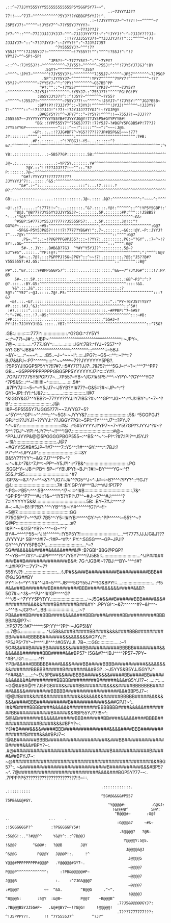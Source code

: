                                                        .::^~77JJYY555YYY555555555555P5Y5GGP5Y77~~^.                                                             
                                                 .:~7JYYYJJ??77!!~~~^7J7~^^^^^^^^^^^?5YJ???YGBBGP5YYJ?!^.                                                       
                                         .:~!7JYYYYYJ7~^~??7!!~~^^^^^~?J5P5YJ7!~^^^^^~!JY5Y7^^~7?Y55YJ?YYY?~                                                    
                                   :~7??J??J?JY7~^^::^^^~77JJJJJJJYJJ7~^^^~7JJJJYYY?7!~^:^!JYYJ!^:^~?JJJY???JJ~                                                 
                              :!???JJJ55YJ7!~^?JJJJYJ?7!^:::^^^^^~!7?JJJJYJ7~^::^~7?J?JYYJ~^:~JYYY?!^:^~7JJYJ7J57                                               
                          ^7Y5555YJ?~^^^!7?Y55J!^^^!7JJ55YJ7!~^^^^^^^^^^~!?Y55Y?!^^:^^^^!?55J!^:^!?YPYJ7~^^~5P!~5P!                                             
                       ^JP5?!~^~777?Y5Y?~^:^^~7YPY?~::^^~!7JY55J?!~^^^^^^^^^^~7JY55?~^^^^^^~?55J!^:^^!7JY5YJ7JGJ^!BY                                            
                     .5GY?~^^^^^^^^^^^!J55?~^^^^~!JPY7~^^^^^^^!7JY55YJ?!~^^^^^^^^^7J55J7~^^^^^~JP57^^^^^^^~7JP5GP!^G5.                                          
                    .5P^!JYY5YJ7~^^^^^^^^!YPY7^^^^^^7YPY7!^^^^^^^^^~!7?Y5YJ?~^^^^^^^^~7YY5Y7~^^:^?PY!^^^^^^^^~G57B5^PP                                          
                   ^#?:^^::^~!7Y55?^^^^^^^^^7YPJ7~^^^^~7JY5Y?~^^^^^^^^^^^~7JY5J!^^^^^^^^^~!Y5YJ7~:^755J?7!^^^^^PG!PG!PY                                         
                  :BG5YJJYJ7!^::^!J5Y7~^^^^^^^~?Y55?~^^^^^~!J55J7!~^^^^^^^^^^~?55YJ?7!~~^^^^^~!J5YJ7~^!7JY5Y!^^^JGJ?B5B~                                        
                  :BP7!P?!7JJJY7^::~7JYYJ!^^^^^^^^!JYJJ!^^^^^^~!JJJYY?7!~^^^^^::^~!7?J?JJJ!^!?7!~!7JYJJJ?77YGJ^!~!YGJP@Y                                        
                  .B#G5Y5Y?!^^~JPY7^::^~?Y5Y?!^^^^!!~~755J?!~~JJJ???J555557~~JYYYYYYYYYYY55YB#?JYYYJG@Y!7?JY5P5#GYYPYYB#!                                       
                 ^BG::!YPP555Y7^^75G5J?77!!7?Y5J7~?#BGPY5PGBB5#P!77?J?JYY55YYGP~~~~~~~~~~~~~~^::::^~~!^:::::^^~~^:^~~~:J@5.                                     
                ~&P:.:..:!?JJG#BP7^~YG5??7????JP#B5P&&5~~~!77?J?::::::::^^^^::^^^^^^^^^^^^^^:^^^^^^^^^^^^^^^^^^^^^^^^^^:7#B:                                    
               .#P:.:::::...:^!?PBGJ!~Y5~...::::::^?&7:^^^^^^^:^^^^^^^^^^^^^^^^^^^^^^^^^^^^^^^^^^^^^^^^^^^^^^^^^^^^^^^^^:^#G                                    
               YB:.:::::::::::...:~5B577GP::::::::.5B:^^^^^^^^^^^^^^^^^^^^^^^^^^^^^^^^^^^^^^^^^^^^^^^^^^^^^^^^^^^^^^^^^^^:!&5                                   
              J@~.:.................:~YP75Y.::::::.Y#^^^^^^^^^^^^^^^^^^^^^^^^^^^^^^^^^^^^^^^:^:^^^^^^^^^^^^^^^^^^^^^^^^^^^:~#Y                                  
             ?@Y.::^!!???JJJ??7!~~^^::.^5?P:::::::.7@~:^^^^^^^^^^^^^^^^^^^^^^^^^^^^^^^^^^^^^^^^^^^^^^^^^^^^^^^^^^^^^^^^^^^^:!@5                                 
           ^G#?:YYYYJ????777?????JJYYYYJ^7!:..::::.^&5:^^^^^^^^^^^^^^^^^^^^^^^^^^^^^^^^^^^^^^^^^^^^^^^^^^^^^^^^^^:^^:^^^^^^^:7#Y                                
          ^&#^.:~^:.................:::^:...!7.::::.?@?:^^^^^^^^^^^^^^^^^^^^^^^^^^^^^^^^^^^^^^^^^^^^^^^^^^^^^^^^^^^^^^^^^^^^^:!&Y                               
          GB:...:::::::........::::::::::::.J@~.::::.J@?:^^^^^^^^^^^^:^~~~~^:^^^^^^^^:^^^^^^^^^^^^^^^^^^^^^^^^^^^^^^^^^^^^^^^^:BB                               
         ~@!.:!7......:^!777!!~^:...:::::::.^&?.:::::.Y@!:^^^^^^::^^!YP5Y5GBP!:^^^^^^^^^^^^^^^^^^^^^^^^^^^^^^^^^^^^^^^^^^^^^^^:GG                               
        ^B@J.^@B?77?JY55YYJJJYY55J?~:..:::::.5P.:::::::#P:^^^::!J5BB5?^:..:^Y&5^^^^^^^^^^^^^^^^^^^^^^^^^^^^^^^^^^^^^^^^^^^^^^^:G&:                              
        ^#5BP:5#777JY55JJ?777??J5555P57:...:.5P.::::::.J@!::^?GGY&P~.........~#5:^^^^^^^^^^^^^^^^^^^^^^:^^^^^^^^^^^^^^^^^^^^^^:G@7                              
         ~5P&G~P5Y5JP&5?!!!!!7!7777?YB&#Y!^:.7~.::::::.~&G::!@Y.~P::JYYJ?7^...7@Y:^^^^^^^^^^^^^^^^^^^^^^^^^^^^^^^^^^^^^^::^^^^:G@7                              
           .P&~.^^:.:~!P@GPPPG@PJ55?:::~!?YY7:.::::::::.PG:~^?GY^..:7~^~!?5Y!.:G&~^^^^^^^^^^^^^^^^^^^^^^^^^^^^^^^^^^^^^:::^^^^:G@7                              
           5#~.:.JY::..B#B&B?7GJ  ^Y#Y^Y5YJJ?^:::::::::.5@~?5J^Y#5^..::::..^YP:!@?:^^^^^^^^^^^^^^^^^^^^^^^^^^^^^^^^^^^^:^:^^^^:G@7                              
          5#~.:.7@?.:::P&PPPJ?5G~JPGY^::^~~!7!.::::::::.?@5:^J5??B#?Y5555557:#J.G5:^^^^^^^^^^^^^^^^^^^^^^^^^^^^^^^^^::^^^^^^^::B@^                              
         P#^.:.^&Y.::::Y#BPPGGGP57^:.::::.....:::::::::.^&&~~7^7JYJG#^::::!7.PP.P5:^^^^^^^^^^^^^^^^^^^^^^^^^^^^^^^^^^:^^^:^^::?@5                               
        5#~.::.5P.:::::::::::::....::::::::::::::::::::.:&B^~PJ^:^:?@?.:::..:BY.G5:^^^^^^^^^^^^^^^^^^^^^^^^^^^^^^^^^^^^^^::::!&G.                               
       Y&^.::.J&^.:::::::::::::::::::::::::::::::::::.:?5@Y:^^Y57^:~@J.::::.7@!.P5:^^^^^^^^^^^^^^^^^^^^^^^^^^^^^^^^^^^^^^:::?&J                                 
      ~&!.::.~&?.:::::::::::::::::::::::::::::::::^.:^PY~!GYJ57!Y5Y?#P.:::.!#J.^&J:^^^^^^^^^^^^^^^^^^^^^^^^^^^^^^^^^^^^^::^5#!                                  
     :#?.:::::^.::::::::::::::::::::::::::::::::.~#PPBP:^7~5#5?^:^~7#G.:::.!7.~B5:^^^^^^^^^^^^^^^^^^^^^^^^^^^^^^^^^^^^:::~#B:                                   
    :#P:::::::.:::::....::::::::::::::::::::::.^55#J~?PY!J!:7JJYYYJ!BG.::::..YB7:^^^^^^^^^^^^^^^^^^^^^^^^^^^^^^^^^^^::^75G?                                     
   .GB:.::::::::::::777!^..::::::::::::::::::.^G?GG:^:!Y5Y?~::^~77!~J#^.:.^JBP~:^^^^^^^^^^^^^^^^^^^^^^^^^^^^^^^^^^::~JPY~.                                      
   7@~.::::::....:.^777JGY^::...:....:::::::.!GY:7B?:^!YJ~?557^^?5Y!:GB^:JBB#^^^^^^^^^^^^^^^^^:^^^^^^^^:::^^^^^^::~5BJ:                                         
   ~&Y~:....:^~~~^:.....:B5..~J~^~~~!^..:::.JPG?::~G5~::^^::~!^^::?BJ7&&PJ~:P7^^^^^^:::::^^~~~~^^^^~~~7??JYYYYYY5PB?.                                           
    :?5P5YJ!!GGP5P5YY?!!7#?.::5#Y7!??JJ7:..?&?5?:^^^5GJ~:^~?~:^^^7^^PP?GB...~G5PPPPPPPPPPGBG5PP5YYYYYYJ7!^:::::Y#?.                                             
       .7GPJ77?775Y5PGP77~...7P55?~YB~^JG7!#!:P5:^^^:~YPY~^?GY^^^YG?^7P5&5::.:^^~!!!!!!!!~^::::::::.......:::.5#^                                               
       .#7PY7J:::~5~^~Y5JJ7~:J5YB?Y!#77?~G&5::?#~:JP~^:^?GY!~JP!::!Y!:^!J&?.:::............:::::::::::::::::.!@7                                                
       ^&!GGY&G7^^YBB?:~77?YY??YJ.!Y7!B5:?#~^^^GP^^JG~^^:^?J!:!BY^::^~7~^?B^.:::::::::::::::::::::::::::::::.J@:                                                
       !&P~5P5555Y7!JGG5?77!~~7JYYG7~5?~^5Y:^^:^GP::~^^:^^^::^^~5G!::~JYYY&?.:::::::::::::::::::::::::::::::.5&:
        ^5GGPGJ?GPJ^::!??JYJ?~??YYJ:^??JGGY7?G!:~5P!:^?Y^^^^J7^::?PYJ?^:^~#?.::::::::::::::::::::::::::::::::#&:
          .:^5#5YYYYJ?YP7~~7~Y5!7GP??JYYJ^?#~?5^^:?GJ^~YP!:^!JY?^:^~!!^^^!@7.::::::::::::::::::::::::::::::::#@~                                                
              ^PPJJJYYP&@@5PGGGGPBGP555~:^^B5:^^~^:~P!^:?#7:!P!?^^J5YJ?~:!&^.:::::::::::::::::::::::::::::::.J@7                                                
              ~#GYY55#B#5JP~?#7^^^^7::Y5^^:?#^^^GY:^^^:^:7BJ:?P7^:^^~!JPYJ#^.:::::::::::::::::::::::::::::::::&Y                                                
              B&5Y???YY^:~&G:7J7^^^PP~^?~:^~#J:^7&!:^7J^^:~PP^~Y5J?!^::^7B&^:::::::::::::::::::::::::::::::::.PG                                                
            .5GG!^Y~:JB:^:PB^::5P~:^YB!JPY!:~BJ^:?#!:~BY^^^^YG~:^!?555J^:B5.:::::::::::::::::::::::::::::::::.^#7                                               
           :GP7&-~&7:^7~^^~&?:^^JG7::J#^^?G5^^J~^:J#~:~B?^^^:?PY?^::^!GJ?@!.::::::::::::::::::::::::::::::::::.7#
          :BY:GP:Y#^^^BJ:^^#J:!P!7P?^:PG~:^B5^:^^^:5B^^^^^^^^:^!7~::::^!#B:::::::::::::::::::::::::::::::::::::.7&^
         ^GP:P5^^P7^^^#J::?&~^^!Y5?YP!^J7^^~#J:~5?^^#J:^^^^^?7::!YYYYY5&&!.:::::::::::::::::::::::::::::::::::::.5B:
        .BY~7#J:^^^^:?#~:~#J:~B!:!P?!B?:^^^:YB^^!5~:Y#^^^^^^!G?:^~!!-~5@7.::::::::::::::::::::::::::::::::::::::::GG                                            
         P75G5P^7~^^?#7:7B5^^:Y5::!#!YB:^^^^^GY:^:^:^PP^^^^^:~55?^^~?G@P:::::::::::::::::::::::::::::::::.........:#?                                           
         !&P!^-~&!:!5!^YB?~^^^~G~^^?BY#~^^^^!^55~:^J!:!^^^^^^::!Y5P5Y?!:::::::::::::::::::::::::::::....^^!777?JJJJG&J???JYYYYJ^
         5B!^^:!#!7~:?#P~^#?:^:PY:^:5G5G^^^~GP~JPJ!?GY^^^JYYY5PBG7^....:::::::::::::::::::::::::...^~?5G##&&&&&&##&##&&&&&####&@
        :B?GB!^BBG@PGP?^^~YB~^^7#?:^~#JPP^^^^?!:^7Y5Y7^^^!7J5B5!:..:::::::::::::::::::::::::...^!JP##&#####B##B###############B&#:
        7G:^JGB#!~?7BJ:^^BY~^^^:!#?^:J#!PP7^:::7Y7^~7?555YJ?!:..::::::::::::::::::::::::...:!JP#&&###B##########B##########BBB##@GJ5G##BY
        PY^!:~!~^Y^:Y#^^:J#~5^^^:JB^^^5G^!55J7^^!G&BPY!::....:::::::::::::::::::::::...:^!5#&&###B########BB#########BBB#####&&&&&&#####&&B?:
        5G7#~:^:!&~^^PJ^^!#!GP^^^^G?^^^J5~:^7YYY5PY!YY.:::::::::::::::::::::::::...:~J5G#&&##B######BBB####&&&#########&&&&&####BB######B##&#Y^
        .PPYG!^:~&7:^^^^^^#?~&!^^^-~^^^!!:~JGP?~^...BB:::::::::::::::::::::....:~?PB&&###BB####BBB####&&&&&###BBB####&#####BB##########BBBBB#&@P7~:             
         .YP5775:?#7^^^^^:5P:YY^^?P!^-~JGP5!&Y .::.7@5.::::::::::::::::....^!J5B&&###B#####BB####&&&&####BBB#########BB######BBBBB#######&&&&&&&&&#GPYJ!^.
           ^P5JP5^7Y^~!^^^^!J!^^^:!#G5YJJ!. 7B~.:::GG::::::::::::.....:~?5G#&&###B####BB####&&&&####BB###########BBBBB#########&&&&&&&&#######BBB#####&&#BP57^
             !5G&#?^^!BJ^^^^?P57~7PY~       ^#B^..!G^.:::.......:^!?YPB#&&###BBBBBB####&&&&####BB#####BBBB###########&&&&&&&&&#######BBBBB######B#######&&#BG?
               .:~J5YY5&B5YJJ5GY?J^       ^Y##&&^......::^~!7J5PB##&&###BBBB#####&&&&#####BB#####BB#####&&&&&&&#&#########BBBBB#########B######&&&#G5YJ?7~:
                    ...::^:....         ~G@&#B#@?!!7J5PGB###&&####BB#######&&&&&#####BBBBBBB######&&&&&#########BBBBB###################&&#BBP5J7~:
                                       !@@#B###&&##&&###########&&&&&&&&&######BBBBB#####&&&&&&&&#####BBB###########B############&&##GPJ?~^..
                                      !#&#B####BBBB####&&&&&&##########BBBBBBB####&&&&&#########BB############B#####&&#BP55YJ?7!!!~^:
                                     5@&B########&&&&&&######BBB#######BB####&&&&&####BBBB##############B####&&&#BPY?~:.
                                    Y@#B####&&&&#####BBB################&&&&####BBB###############B####&&&#BPJ7~:
                                   !@&B#######BBBB#####################&###BB##############B#####&&&#BPY?~:.
                                  .#@##################################B#############B#####&##BPYJ7~:
                                  ~@#################################################&&#BG57^:.
                                  ~&##############################B###########&&&#BP5?~^.
                                  7@############################&&&&###BGP5Y?77-~:.                                                                             
                                  .7PPPPP5?????????????????????7!!!~:::.                                                                                        
                                                                                                                                                                
                                                                                                                                                                
                                                                                                                                                                
                                                                                                                                                                
                                                                                                                                                                
                                              .::::::::::::.     .::::::::::                                                                                    
                                              ^5G#@&&&&#P557     75PB&&&@#GY.                                                                                   
                                                 ^Y@@@@#:           .G@&J:                                                                                      
                                                   !&@@@B^          5@P:                                                                                        
                                                    ^B@@@#~       :G@?               ..                 ...    .                                                
                                                     :G@@@&7     ~#&~           :!5GGGGGGP?^        :?PGGGGGPY5#!                                               
                                                      .5@@@@?   ?@B:          :5&@G!:..^?#@@P^     Y&@Y^:.:^7B@@J                                               
                                                        Y@@@@Y:5@5.          !&@@?       ^&@@#:   ?@@B        J@Y                                               
                                                         J@@@@&@J           ^&@@G         P@@@Y   J@@@P!:.     !^                                               
                                                          J@@@@5            Y@@@#PPPPPPPPP#@@@P   .Y@@@@@#GY7~.                                                 
                                                          ~@@@@7            P@@@P^^^^^^^^^^^^^:     :?PB&@@@@@#P~                                               
                                                          ~@@@@7            J@@@B                 :.    :^7JG&@@@7                                              
                                                          ~@@@@7            :#@@@?           ~~  ^&G.        ^B@@G     .^~^.                                    
                                                          !@@@@J             ^B@@@5:       :5@Y  :&@B~        P@@7    ~B@@@B^                                   
                                                     .7?J5&@@@@@GYJ?:         .?B@@@B5YJJ5G#P~   .&@#@BY7~~!?G@G!     !@@@@@!                                   
                                                     .7???7777777???:            ^!J5PPPY?!.      !! ^7Y5555J7^        ^?J?^                                    
                                                                                                                                                                
